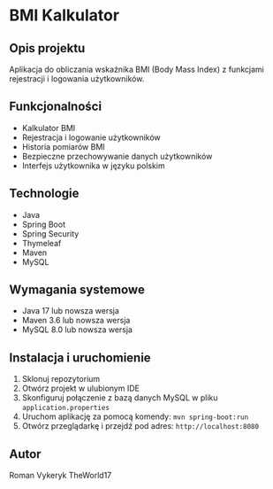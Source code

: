 # BMI Kalkulator

## Opis projektu
Aplikacja do obliczania wskaźnika BMI (Body Mass Index) z funkcjami rejestracji i logowania użytkowników.

## Funkcjonalności
- Kalkulator BMI
- Rejestracja i logowanie użytkowników
- Historia pomiarów BMI
- Bezpieczne przechowywanie danych użytkowników
- Interfejs użytkownika w języku polskim

## Technologie
- Java
- Spring Boot
- Spring Security
- Thymeleaf
- Maven
- MySQL

## Wymagania systemowe
- Java 17 lub nowsza wersja
- Maven 3.6 lub nowsza wersja
- MySQL 8.0 lub nowsza wersja

## Instalacja i uruchomienie
1. Sklonuj repozytorium
2. Otwórz projekt w ulubionym IDE
3. Skonfiguruj połączenie z bazą danych MySQL w pliku `application.properties`
4. Uruchom aplikację za pomocą komendy: `mvn spring-boot:run`
5. Otwórz przeglądarkę i przejdź pod adres: `http://localhost:8080`

## Autor
Roman Vykeryk 
TheWorld17